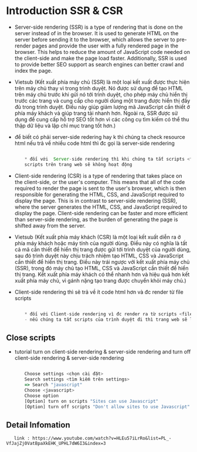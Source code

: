 # Introduction SSR & CSR 

- Server-side rendering (SSR) is a type of rendering that is done on the server instead of in the browser. It is used to generate HTML on the server before sending it to the browser, which allows the server to pre-render pages and provide the user with a fully rendered page in the browser. This helps to reduce the amount of JavaScript code needed on the client-side and make the page load faster. Additionally, SSR is used to provide better SEO support as search engines can better crawl and index the page.
- Vietsub (Kết xuất phía máy chủ (SSR) là một loại kết xuất được thực hiện trên máy chủ thay vì trong trình duyệt. Nó được sử dụng để tạo HTML trên máy chủ trước khi gửi nó tới trình duyệt, cho phép máy chủ hiển thị trước các trang và cung cấp cho người dùng một trang được hiển thị đầy đủ trong trình duyệt. Điều này giúp giảm lượng mã JavaScript cần thiết ở phía máy khách và giúp trang tải nhanh hơn. Ngoài ra, SSR được sử dụng để cung cấp hỗ trợ SEO tốt hơn vì các công cụ tìm kiếm có thể thu thập dữ liệu và lập chỉ mục trang tốt hơn.)

- để biết có phải server-side redering hay k thì chúng ta check resource html nếu trả về nhiều code html thì đc gọi là server-side rendering

```js

       * đối với  Server-side rendering thì khi chúng ta tắt scripts <file js> đi thì sẽ không bị ảnh hưởng gì nhưng
       scripts trên trang web sẽ không hoạt động

```

- Client-side rendering (CSR) is a type of rendering that takes place on the client-side, or the user's computer. This means that all of the code required to render the page is sent to the user's browser, which is then responsible for generating the HTML, CSS, and JavaScript required to display the page. This is in contrast to server-side rendering (SSR), where the server generates the HTML, CSS, and JavaScript required to display the page. Client-side rendering can be faster and more efficient than server-side rendering, as the burden of generating the page is shifted away from the server.
- Vietsub (Kết xuất phía máy khách (CSR) là một loại kết xuất diễn ra ở phía máy khách hoặc máy tính của người dùng. Điều này có nghĩa là tất cả mã cần thiết để hiển thị trang được gửi tới trình duyệt của người dùng, sau đó trình duyệt này chịu trách nhiệm tạo HTML, CSS và JavaScript cần thiết để hiển thị trang. Điều này trái ngược với kết xuất phía máy chủ (SSR), trong đó máy chủ tạo HTML, CSS và JavaScript cần thiết để hiển thị trang. Kết xuất phía máy khách có thể nhanh hơn và hiệu quả hơn kết xuất phía máy chủ, vì gánh nặng tạo trang được chuyển khỏi máy chủ.)

- Client-side rendering thì sẽ trả về ít code html hơn và đc render từ file scripts

```js

       * đối với Client-side rendering vì đc render ra từ scripts <file js>.
       - nếu chúng ta tắt scripts của trình duyệt đi thì trang web sẽ lỗi và mất một số phần hiển thị vì scripts đã bị tắt

```

## Close scripts 

- tutorial turn on client-side rendering & server-side rendering and turn off client-side rendering & server-side rendering

```js

       Choose settings <chọn cài đặt>
       Search settings <tìm kiếm trên settings>
       => Search "javascript"
       Choose <javascript>
       Choose option
       [Option] turn on scripts "Sites can use Javascript"
       [Option] turn off scripts "Don't allow sites to use Javascript"

```

## Detail Infomation

       link : https://www.youtube.com/watch?v=HLEu57iLrRo&list=PL_-VfJajZj0VatBpaXkEHK_UPHL7dW6I3&index=3



























